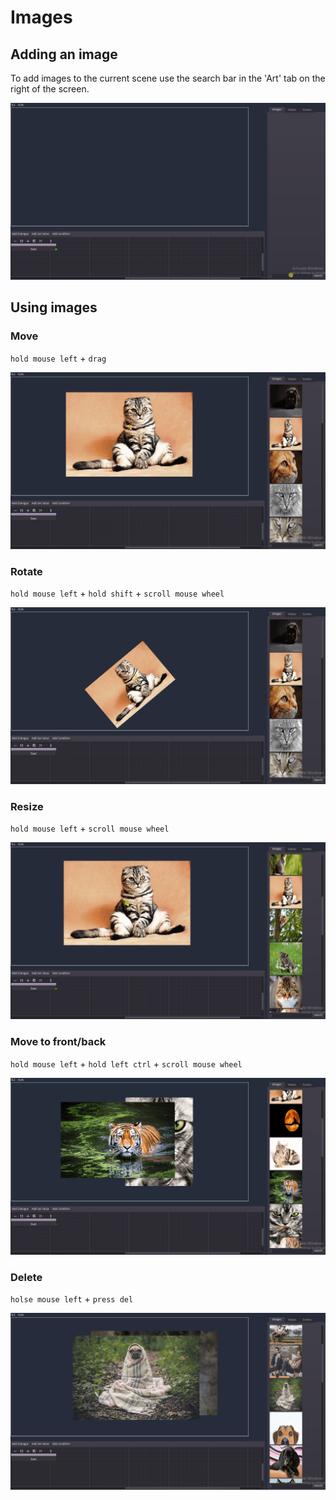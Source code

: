# Images

## Adding an image

To add images to the current scene use the search bar in the 'Art' tab on the right of the screen.

![Adding an image](gifs/create_image.gif)

## Using images

### Move

`hold mouse left` + `drag`

![Adding an image](gifs/move_image.gif)

### Rotate

`hold mouse left` + `hold shift` + `scroll mouse wheel`

![Adding an image](gifs/rotate_image.gif)


### Resize

`hold mouse left` + `scroll mouse wheel`

![Adding an image](gifs/resize_image.gif)

### Move to front/back

`hold mouse left` + `hold left ctrl` + `scroll mouse wheel`

![Adding an image](gifs/reorder_image.gif)

### Delete

`holse mouse left` + `press del`

![Adding an image](gifs/delete_image.gif)